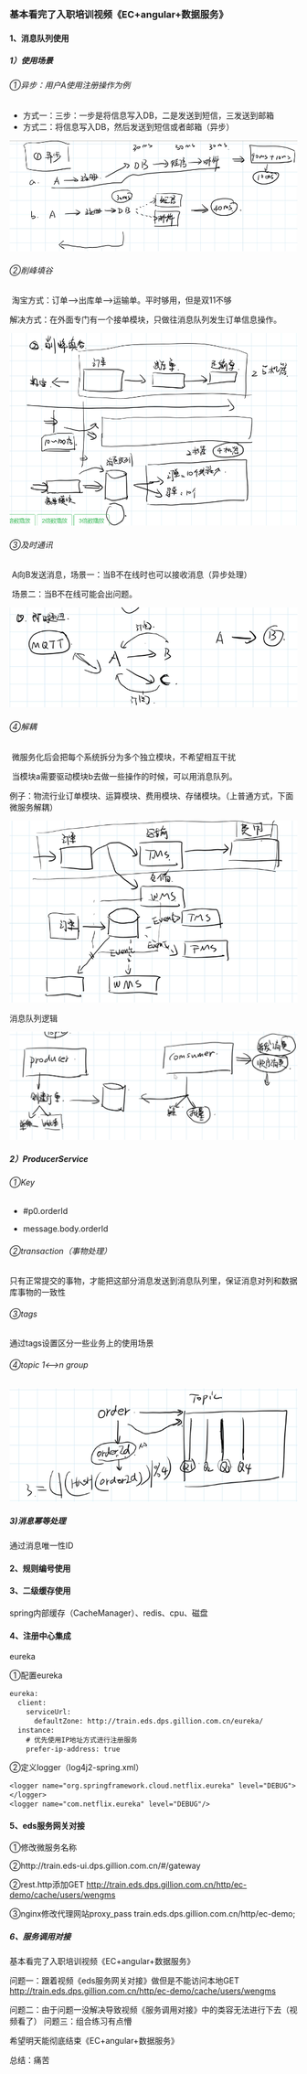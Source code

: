 ### 基本看完了入职培训视频《EC+angular+数据服务》



#### 1、消息队列使用

##### 1）使用场景

###### ①异步：用户A使用注册操作为例

* 方式一：三步：一步是将信息写入DB，二是发送到短信，三发送到邮箱
* 方式二：将信息写入DB，然后发送到短信或者邮箱（异步）

![image-20220616101012825](6.16.assets/image-20220616101012825.png)

###### ②削峰填谷

​			淘宝方式：订单-->出库单-->运输单。平时够用，但是双11不够

​			解决方式：在外面专门有一个接单模块，只做往消息队列发生订单信息操作。



![image-20220616102131610](6.16.assets/image-20220616102131610.png)

###### ③及时通讯

​	A向B发送消息，场景一：当B不在线时也可以接收消息（异步处理）

​								场景二：当B不在线可能会出问题。

![image-20220616102650765](6.16.assets/image-20220616102650765.png)

###### ④解耦

​		微服务化后会把每个系统拆分为多个独立模块，不希望相互干扰

​		当模块a需要驱动模块b去做一些操作的时候，可以用消息队列。

​	例子：物流行业订单模块、运算模块、费用模块、存储模块。（上普通方式，下面微服务解耦）

![image-20220616103743687](6.16.assets/image-20220616103743687.png)





消息队列逻辑

![image-20220616110026125](6.16.assets/image-20220616110026125.png)



##### 2）ProducerService 

###### ①Key

* #p0.orderId

* message.body.orderId

###### ②transaction（事物处理）

只有正常提交的事物，才能把这部分消息发送到消息队列里，保证消息对列和数据库事物的一致性

###### ③tags

通过tags设置区分一些业务上的使用场景



###### ④topic 1<-->n group

![image-20220620164752832](6.16.assets/image-20220620164752832.png)



##### 3)消息幂等处理

通过消息唯一性ID





#### 2、规则编号使用



#### 3、二级缓存使用

spring内部缓存（CacheManager）、redis、cpu、磁盘





#### 4、注册中心集成

eureka

①配置eureka

```
eureka:
  client:
    serviceUrl:
      defaultZone: http://train.eds.dps.gillion.com.cn/eureka/
  instance:
    # 优先使用IP地址方式进行注册服务
    prefer-ip-address: true
```

②定义logger（log4j2-spring.xml）

```
<logger name="org.springframework.cloud.netflix.eureka" level="DEBUG"></logger>
<logger name="com.netflix.eureka" level="DEBUG"/>
```



#### 5、eds服务网关对接

①修改微服务名称

②http://train.eds-ui.dps.gillion.com.cn/#/gateway

②rest.http添加GET http://train.eds.dps.gillion.com.cn/http/ec-demo/cache/users/wengms

③nginx修改代理网站proxy_pass train.eds.dps.gillion.com.cn/http/ec-demo;



##### 6、服务调用对接





基本看完了入职培训视频《EC+angular+数据服务》

问题一：跟着视频《eds服务网关对接》做但是不能访问本地GET http://train.eds.dps.gillion.com.cn/http/ec-demo/cache/users/wengms

问题二：由于问题一没解决导致视频《服务调用对接》中的类容无法进行下去（视频看了）
问题三：组合练习有点懵

希望明天能彻底结束《EC+angular+数据服务》

总结：痛苦

